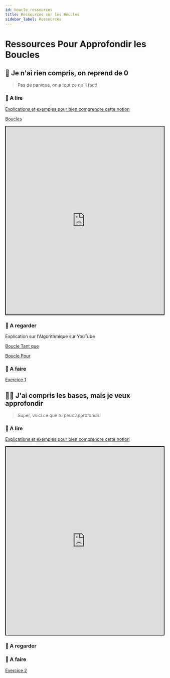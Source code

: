 ```yaml
---
id: boucle_ressources
title: Ressources sur les Boucles
sidebar_label: Ressources
---
```



# Ressources Pour Approfondir les Boucles

## 🏁 Je n'ai rien compris, on reprend de 0
> Pas de panique, on a tout ce qu'il faut! 

### 📖 A lire

[Explications et exemples pour bien comprendre cette notion](https://openclassrooms.com/fr/courses/4366701-decouvrez-le-fonctionnement-des-algorithmes/4384913-ajoutez-une-boucle)

[Boucles](https://www.est-usmba.ac.ma/ALGORITHME/co/module_ALGORITHME_43.html)
<iframe style="width:100%; height:600px; border:2px solid black" src="https://www.est-usmba.ac.ma/ALGORITHME/co/module_ALGORITHME_43.html"></iframe>


### 🍿 A regarder
Explication sur l'Algorithmique sur YouTube

[Boucle Tant que](https://www.youtube.com/watch?v=aYXj0qpUL-Y)

[Boucle Pour](https://www.youtube.com/watch?v=ZwZcT_e0yKw)


### 🚀 A faire

[Exercice 1](./boucle_exercices)

## 👩‍💻 J'ai compris les bases, mais je veux approfondir
> Super, voici ce que tu peux approfondir!

### 📖 A lire

[Explications et exemples pour bien comprendre cette notion](http://pise.info/algo/boucles.htm)
<iframe style="width:100%; height:600px; border:2px solid black" src="http://pise.info/algo/boucles.htm"></iframe>


### 🍿 A regarder

### 🚀 A faire

[Exercice 2](./boucle_exercices)


